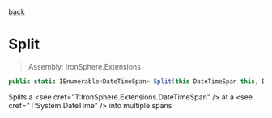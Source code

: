 ﻿

[back](/IronSphere.Extensions/types/DateTimeSpanExtension)

# Split

> Assembly: IronSphere.Extensions

```csharp
public static IEnumerable<DateTimeSpan> Split(this DateTimeSpan this, DateTime[] dateToSplit)
```

Splits a &lt;see cref=&quot;T:IronSphere.Extensions.DateTimeSpan&quot; /&gt; at a &lt;see cref=&quot;T:System.DateTime&quot; /&gt; into multiple spans

 